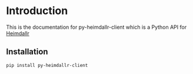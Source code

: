 # Introduction
This is the documentation for py-heimdallr-client which is a Python API for [Heimdallr](https://heimdallr.co/)

## Installation
`pip install py-heimdallr-client`